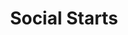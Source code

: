 ---
layout: firm_page
title: "Social Starts"
id: "socialstarts.com"
permalink: "/socialstartssocialstarts.com/"
website: "https://www.socialstarts.com"
offices: "San Francisco (United States), New York (United States), Los Angeles (United States), Tokyo (Japan), London (United Kingdom), Austin (United States), Boston (United States), Singapore (Singapore)"
investment_stages: "Seed, Series A"
portfolio_companies: "SH2, Ruby, Hey Jane, Wayfinder Biosciences, AmplifiDX, INSO, Heartbeat, Mine'd, Faircraft, Sharper Sense, Proper Good, Mae, Beam Health, Edifice Health, Strata, Electric Era, Mission Barns, Ride, Zone7, Attn: Grace, Pollie, Novel Farms, EuMentis Therapeutics, Fulcrum, Phable, MANTL, Dyad Medical, She's Well, Mybacs, Oneday, Edly, Curie Co, Digbi, Bloom Science, Folia Health, Lazarus, InformAI, Inspectiv, HackNotice, Gentem, Rosy, Volumetric Bio, Nymbl Science, Outlier, LucidAct Health, GroLens, Freeplay, Coedition, Javelin Biotech, Barn2Door, Riven, Enspectra Health, Outer, Wild Wonder, Vitae, Finless Foods, Trexo, Empathic Technologies, PNOĒ, Toybox, Madorra, Paradromics, Weller, Ravn, Meati Foods, BrainKey, Tingles, Medal, CourseKey, Copper Cow Coffee, StructionSite, Embr Labs, Osano, WeRecover, ProbiusDX, Wynd, KidzToPros, Concourse, Smilo, Unbound, The Block, Ordway, Onai, Flux Biosciences, Zehitomo, Osmosis, The Ocean, ClinOne, Ombre, TransfrVR, Wolf and Shepard, Turing Group, Naadam, Gyant, Vidrovr, Bloom Institute of Technology, Art19, Classkick, Stoplight, Burrow, Mycroft AI, BlockApps, Vendorhawk, Price.com, Gameflip, Pistol Lake, MagicCube, Viyet, Jobble, UnaliWear, Auryc, Werk, Horton Point, Hustle Con Media, Scatter, Hookit, Boundless Mind, AlphaPoint, YouStake, FunnelBeam, Seated, YouEarnedIt, AreaMetrics, Enhatch, Apptopia, Astronomer, Bark, LeadIQ, Circle Medical, Interviewed, Canvs, Fama, Captiv8, Stream, Everywear, Chronicled, Mixcord, Vizbee, Receptiviti, Wellthy, TXN, Rad, VinePair, Emotion Intelligence, Exposure Labs, Streamup, Little Bird, Binded, Thunder, Treeline, Povio, Affinio, Zingbox, Cassia Networks, CrowdAlbum, NimbleDroid, Contastic, Elite Daily, ThingLink, SimpleReach, SmartNews, Epic!, Mashable, Zemanta, CoachMePlus, HeartThis, Funnel, LeagueApps, Optimal, VidIQ, Triple Lift, Everymove, My Damn Channel, Greenhouse"
portfolio_link: "https://www.socialstarts.com/portfolio"
investment_markets: "E-commerce, Employment Platforms, Digital Brands, Next-Generation Food, Biotech, Education, Health and Happiness"
founded_year: "2012"
description: "Social Starts is a venture capital partnership employing a data-driven approach to investing in early-stage companies. Their focus is on moment-of-inception and Series A rounds, with a current emphasis on health and happiness startups."
linkedin: "https://www.linkedin.com/company/social-starts"
twitter: "https://twitter.com/socialstarts/"
instagram: "https://www.instagram.com/social_starts/"
team_page: "https://www.socialstarts.com/team"
investor_type: "Venture Capital"
crunchbase: "https://www.crunchbase.com/organization/social-starts"
pitchbook: ""

# SEO Optimization
meta_title: "Social Starts - VC Firm - projectstartups.com"
meta_description: "Social Starts, Social Starts is a venture capital partnership employing a data-driven approach to investing in early-stage companies. Their focus is on moment-of-inc..."
meta_keywords: "Social Starts, E-commerce, Employment Platforms, Digital Brands, Next-Generation Food, Biotech, Education, Health and Happiness, VC firm, venture capital, startup investor, projectstartups.com"
canonical_url: "https://vc.projectstartups.com/socialstartssocialstarts.com/"
---